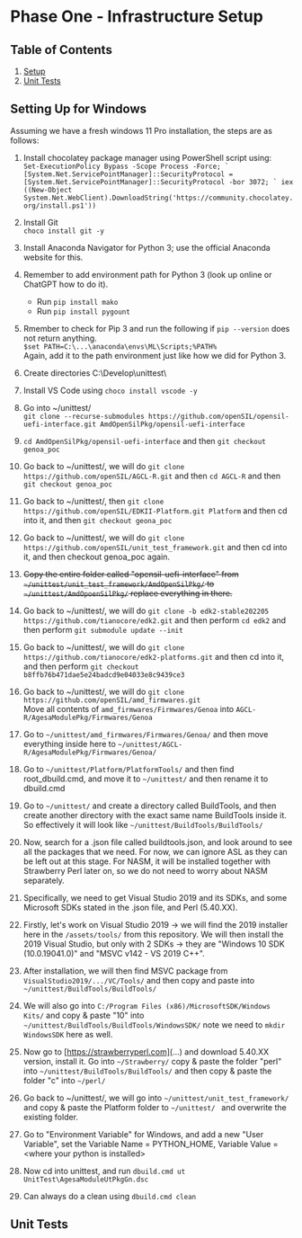 # Phase One - Infrastructure Setup

## Table of Contents
1. [Setup](#setting-up-for-windows)
2. [Unit Tests](#unit-tests)

## Setting Up for Windows
Assuming we have a fresh windows 11 Pro installation, the steps are as follows:
1) Install chocolatey package manager using PowerShell script using: <br>
```Set-ExecutionPolicy Bypass -Scope Process -Force; `
[System.Net.ServicePointManager]::SecurityProtocol = [System.Net.ServicePointManager]::SecurityProtocol -bor 3072; `
iex ((New-Object System.Net.WebClient).DownloadString('https://community.chocolatey.org/install.ps1')) ```

2) Install Git <br>
``` choco install git -y ```

3) Install Anaconda Navigator for Python 3; use the official Anaconda website for this.

4) Remember to add environment path for Python 3 (look up online or ChatGPT how to do it). <br>
    - Run ``` pip install mako ``` <br>
    - Run ``` pip install pygount ``` <br>

5) Rmember to check for Pip 3 and run the following if ``` pip --version ``` does not return anything. <br>
    ``` $set PATH=C:\...\anaconda\envs\ML\Scripts;%PATH% ``` <br>
    Again, add it to the path environment just like how we did for Python 3.

6) Create directories C:\Develop\unittest\

7) Install VS Code using ``` choco install vscode -y ```

8) Go into ~/unittest/ <br> 
``` git clone --recurse-submodules https://github.com/openSIL/opensil-uefi-interface.git AmdOpenSilPkg/opensil-uefi-interface ```

9) ``` cd AmdOpenSilPkg/opensil-uefi-interface ``` and then ``` git checkout genoa_poc ```

10) Go back to ~/unittest/, we will do ``` git clone https://github.com/openSIL/AGCL-R.git ``` and then ``` cd AGCL-R ``` and then ``` git checkout genoa_poc ```

11) Go back to ~/unittest/, then ``` git clone https://github.com/openSIL/EDKII-Platform.git Platform ``` and then cd into it, and then ``` git checkout geona_poc ```

12) Go back to ~/unittest/, we will do ``` git clone https://github.com/openSIL/unit_test_framework.git ``` and then cd into it, and then checkout genoa_poc again.

13) ~~Copy the entire folder called "opensil-uefi-interface" from ``` ~/unittest/unit_test_framework/AmdOpenSilPkg/ ``` to ``` ~/unittest/AmdOpoenSilPkg/ ``` replace everything in there.~~

14) Go back to ~/unittest/, we will do ``` git clone -b edk2-stable202205 https://github.com/tianocore/edk2.git ``` and then perform ``` cd edk2 ``` and then perform ``` git submodule update --init ```

15) Go back to ~/unittest/, we will do ``` git clone https://github.com/tianocore/edk2-platforms.git ``` and then cd into it, and then perform ``` git checkout b8ffb76b471dae5e24badcd9e04033e8c9439ce3 ```

16) Go back to ~/unittest/, we will do ``` git clone https://github.com/openSIL/amd_firmwares.git ``` <br>
Move all contents of ``` amd_firmwares/Firmwares/Genoa ``` into ``` AGCL-R/AgesaModulePkg/Firmwares/Genoa ```

17) Go to ``` ~/unittest/amd_firmwares/Firmwares/Genoa/ ``` and then move everything inside here to ```~/unittest/AGCL-R/AgesaModulePkg/Firmwares/Genoa/ ```

18) Go to ``` ~/unittest/Platform/PlatformTools/ ``` and then find root_dbuild.cmd, and move it to ``` ~/unittest/ ``` and then rename it to dbuild.cmd

19) Go to ``` ~/unittest/ ``` and create a directory called BuildTools, and then create another directory with the exact same name BuildTools inside it. So effectively it will look like ``` ~/unittest/BuildTools/BuildTools/ ```

20) Now, search for a .json file called buildtools.json, and look around to see all the packages that we need. For now, we can ignore ASL as they can be left out at this stage. For NASM, it will be installed together with Strawberry Perl later on, so we do not need to worry about NASM separately. 

21) Specifically, we need to get Visual Studio 2019 and its SDKs, and some Microsoft SDKs stated in the .json file, and Perl (5.40.XX).

22) Firstly, let's work on Visual Studio 2019 -> we will find the 2019 installer here in the ``` /assets/tools/ ``` from this repository. We will then install the 2019 Visual Studio, but only with 2 SDKs -> they are "Windows 10 SDK (10.0.19041.0)" and "MSVC v142 - VS 2019 C++". 

23) After installation, we will then find MSVC package from ``` VisualStudio2019/.../VC/Tools/ ``` and then copy and paste into ``` ~/unittest/BuildTools/BuildTools/ ```

24) We will also go into ``` C:/Program Files (x86)/MicrosoftSDK/Windows Kits/ ``` and copy & paste "10" into ``` ~/unittest/BuildTools/BuildTools/WindowsSDK/ ``` note we need to ``` mkdir WindowsSDK ``` here as well.

25) Now go to [https://strawberryperl.com](...) and download 5.40.XX version, install it. Go into ``` ~/Strawberry/ ``` copy & paste the folder "perl" into ``` ~/unittest/BuildTools/BuildTools/ ``` and then copy & paste the folder "c" into ``` ~/perl/ ```

26) Go back to ~/unittest/, we will go into ``` ~/unittest/unit_test_framework/ ``` and copy & paste the Platform folder to ```~/unittest/ ``` and overwrite the existing folder. 
    
27) Go to "Environment Variable" for Windows, and add a new "User Variable", set the Variable Name = PYTHON_HOME, Variable Value = \<where your python is installed>

28) Now cd into unittest, and run ``` dbuild.cmd ut UnitTest\AgesaModuleUtPkgGn.dsc ```

29) Can always do a clean using ``` dbuild.cmd clean ```


## Unit Tests